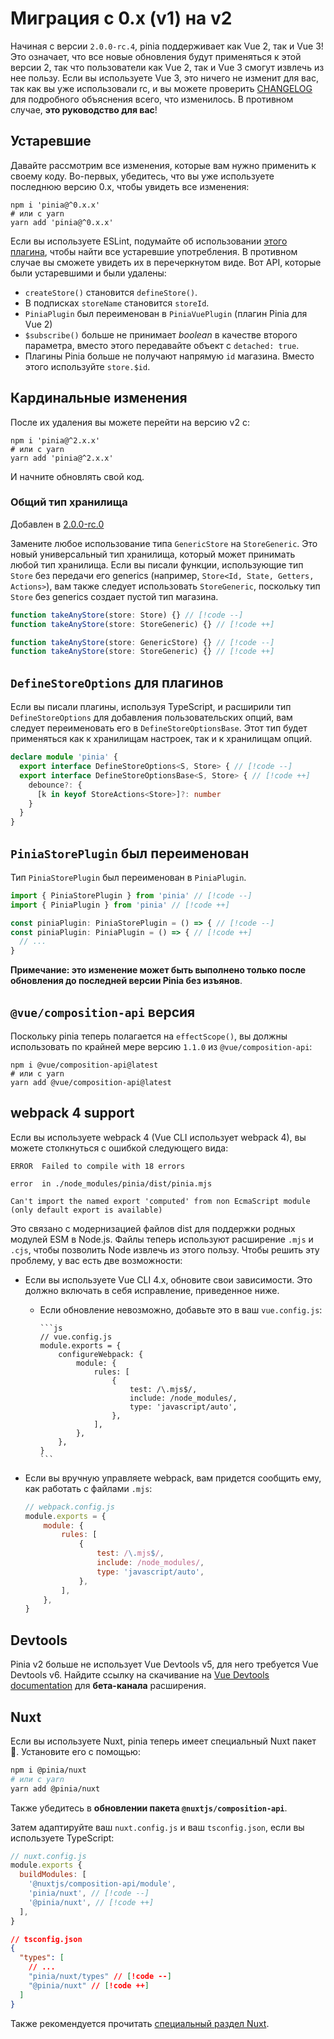 # Миграция с 0.x (v1) на v2

Начиная с версии `2.0.0-rc.4`, pinia поддерживает как Vue 2, так и Vue 3! Это означает, что все новые обновления будут применяться к этой версии 2, так что пользователи как Vue 2, так и Vue 3 смогут извлечь из нее пользу. Если вы используете Vue 3, это ничего не изменит для вас, так как вы уже использовали rc, и вы можете проверить [CHANGELOG](https://github.com/vuejs/pinia/blob/v2/packages/pinia/CHANGELOG.md) для подробного объяснения всего, что изменилось. В противном случае, **это руководство для вас**!

## Устаревшие

Давайте рассмотрим все изменения, которые вам нужно применить к своему коду. Во-первых, убедитесь, что вы уже используете последнюю версию 0.x, чтобы увидеть все изменения:

```shell
npm i 'pinia@^0.x.x'
# или с yarn
yarn add 'pinia@^0.x.x'
```

Если вы используете ESLint, подумайте об использовании [этого плагина](https://github.com/gund/eslint-plugin-deprecation), чтобы найти все устаревшие употребления. В противном случае вы сможете увидеть их в перечеркнутом виде. Вот API, которые были устаревшими и были удалены:

- `createStore()` становится `defineStore()`.
- В подписках `storeName` становится `storeId`.
- `PiniaPlugin` был переименован в `PiniaVuePlugin` (плагин Pinia для Vue 2)
- `$subscribe()` больше не принимает _boolean_ в качестве второго параметра, вместо этого передавайте объект с `detached: true`.
- Плагины Pinia больше не получают напрямую `id` магазина. Вместо этого используйте `store.$id`.

## Кардинальные изменения

После их удаления вы можете перейти на версию v2 с:

```shell
npm i 'pinia@^2.x.x'
# или с yarn
yarn add 'pinia@^2.x.x'
```

И начните обновлять свой код.

### Общий тип хранилища

Добавлен в [2.0.0-rc.0](https://github.com/vuejs/pinia/blob/v2/packages/pinia/CHANGELOG.md#200-rc0-2021-07-28)

Замените любое использование типа `GenericStore` на `StoreGeneric`. Это новый универсальный тип хранилища, который может принимать любой тип хранилища. Если вы писали функции, использующие тип `Store` без передачи его generics (например, `Store<Id, State, Getters, Actions>`), вам также следует использовать `StoreGeneric`, поскольку тип `Store` без generics создает пустой тип магазина.

```ts
function takeAnyStore(store: Store) {} // [!code --]
function takeAnyStore(store: StoreGeneric) {} // [!code ++]

function takeAnyStore(store: GenericStore) {} // [!code --]
function takeAnyStore(store: StoreGeneric) {} // [!code ++]
```

## `DefineStoreOptions` для плагинов

Если вы писали плагины, используя TypeScript, и расширили тип `DefineStoreOptions` для добавления пользовательских опций, вам следует переименовать его в `DefineStoreOptionsBase`. Этот тип будет применяться как к хранилищам настроек, так и к хранилищам опций.

```ts
declare module 'pinia' {
  export interface DefineStoreOptions<S, Store> { // [!code --]
  export interface DefineStoreOptionsBase<S, Store> { // [!code ++]
    debounce?: {
      [k in keyof StoreActions<Store>]?: number
    }
  }
}
```

## `PiniaStorePlugin` был переименован

Тип `PiniaStorePlugin` был переименован в `PiniaPlugin`.

```ts
import { PiniaStorePlugin } from 'pinia' // [!code --]
import { PiniaPlugin } from 'pinia' // [!code ++]

const piniaPlugin: PiniaStorePlugin = () => { // [!code --]
const piniaPlugin: PiniaPlugin = () => { // [!code ++]
  // ...
}
```

**Примечание: это изменение может быть выполнено только после обновления до последней версии Pinia без изъянов**.

## `@vue/composition-api` версия

Поскольку pinia теперь полагается на `effectScope()`, вы должны использовать по крайней мере версию `1.1.0` из `@vue/composition-api`:

```shell
npm i @vue/composition-api@latest
# или с yarn
yarn add @vue/composition-api@latest
```

## webpack 4 support

Если вы используете webpack 4 (Vue CLI использует webpack 4), вы можете столкнуться с ошибкой следующего вида:

```shell
ERROR  Failed to compile with 18 errors

error  in ./node_modules/pinia/dist/pinia.mjs

Can't import the named export 'computed' from non EcmaScript module (only default export is available)
```

Это связано с модернизацией файлов dist для поддержки родных модулей ESM в Node.js. Файлы теперь используют расширение `.mjs` и `.cjs`, чтобы позволить Node извлечь из этого пользу. Чтобы решить эту проблему, у вас есть две возможности:

- Если вы используете Vue CLI 4.x, обновите свои зависимости. Это должно включать в себя исправление, приведенное ниже.

  - Если обновление невозможно, добавьте это в ваш `vue.config.js`:

        ```js
        // vue.config.js
        module.exports = {
            configureWebpack: {
                module: {
                    rules: [
                        {
                            test: /\.mjs$/,
                            include: /node_modules/,
                            type: 'javascript/auto',
                        },
                    ],
                },
            },
        }
        ```

- Если вы вручную управляете webpack, вам придется сообщить ему, как работать с файлами `.mjs`:

    ```js
    // webpack.config.js
    module.exports = {
        module: {
            rules: [
                {
                    test: /\.mjs$/,
                    include: /node_modules/,
                    type: 'javascript/auto',
                },
            ],
        },
    }
    ```

## Devtools

Pinia v2 больше не использует Vue Devtools v5, для него требуется Vue Devtools v6. Найдите ссылку на скачивание на [Vue Devtools documentation](https://devtools.vuejs.org/guide/installation.html#chrome) для **бета-канала** расширения.

## Nuxt

Если вы используете Nuxt, pinia теперь имеет специальный Nuxt пакет 🎉. Установите его с помощью:

```bash
npm i @pinia/nuxt
# или с yarn
yarn add @pinia/nuxt
```

Также убедитесь в **обновлении пакета `@nuxtjs/composition-api`**.

Затем адаптируйте ваш `nuxt.config.js` и ваш `tsconfig.json`, если вы используете TypeScript:

```js
// nuxt.config.js
module.exports {
  buildModules: [
    '@nuxtjs/composition-api/module',
    'pinia/nuxt', // [!code --]
    '@pinia/nuxt', // [!code ++]
  ],
}
```

```json
// tsconfig.json
{
  "types": [
    // ...
    "pinia/nuxt/types" // [!code --]
    "@pinia/nuxt" // [!code ++]
  ]
}
```

Также рекомендуется прочитать [специальный раздел Nuxt](../ssr/nuxt.md).
